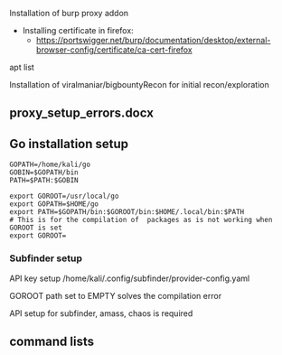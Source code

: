 Installation of burp proxy addon
- Installing certificate in firefox:
  - https://portswigger.net/burp/documentation/desktop/external-browser-config/certificate/ca-cert-firefox

apt list <package-name>

Installation of viralmaniar/bigbountyRecon for initial recon/exploration



## proxy_setup_errors.docx

## Go installation setup
```
GOPATH=/home/kali/go 
GOBIN=$GOPATH/bin 
PATH=$PATH:$GOBIN

export GOROOT=/usr/local/go
export GOPATH=$HOME/go
export PATH=$GOPATH/bin:$GOROOT/bin:$HOME/.local/bin:$PATH
# This is for the compilation of  packages as is not working when GOROOT is set
export GOROOT= 
```

### Subfinder setup
API key setup
/home/kali/.config/subfinder/provider-config.yaml





GOROOT path set to EMPTY solves the compilation error

API setup for subfinder, amass, chaos is required

## command lists